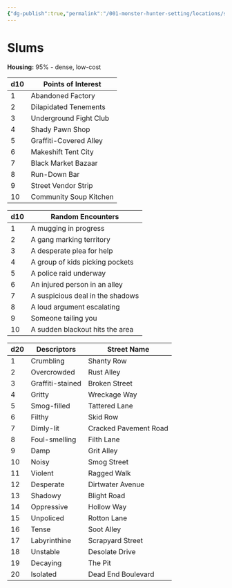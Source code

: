 ```yaml
---
{"dg-publish":true,"permalink":"/001-monster-hunter-setting/locations/slums/"}
---
```


# Slums

**Housing:** 95% - dense, low-cost

|d10|Points of Interest|
|---|---|
|1|Abandoned Factory|
|2|Dilapidated Tenements|
|3|Underground Fight Club|
|4|Shady Pawn Shop|
|5|Graffiti-Covered Alley|
|6|Makeshift Tent City|
|7|Black Market Bazaar|
|8|Run-Down Bar|
|9|Street Vendor Strip|
|10|Community Soup Kitchen|

|d10|Random Encounters|
|---|---|
|1|A mugging in progress|
|2|A gang marking territory|
|3|A desperate plea for help|
|4|A group of kids picking pockets|
|5|A police raid underway|
|6|An injured person in an alley|
|7|A suspicious deal in the shadows|
|8|A loud argument escalating|
|9|Someone tailing you|
|10|A sudden blackout hits the area|

| d20 | Descriptors      | Street Name           |
| --- | ---------------- | --------------------- |
| 1   | Crumbling        | Shanty Row            |
| 2   | Overcrowded      | Rust Alley            |
| 3   | Graffiti-stained | Broken Street         |
| 4   | Gritty           | Wreckage Way          |
| 5   | Smog-filled      | Tattered Lane         |
| 6   | Filthy           | Skid Row              |
| 7   | Dimly-lit        | Cracked Pavement Road |
| 8   | Foul-smelling    | Filth Lane            |
| 9   | Damp             | Grit Alley            |
| 10  | Noisy            | Smog Street           |
| 11  | Violent          | Ragged Walk           |
| 12  | Desperate        | Dirtwater Avenue      |
| 13  | Shadowy          | Blight Road           |
| 14  | Oppressive       | Hollow Way            |
| 15  | Unpoliced        | Rotton Lane           |
| 16  | Tense            | Soot Alley            |
| 17  | Labyrinthine     | Scrapyard Street      |
| 18  | Unstable         | Desolate Drive        |
| 19  | Decaying         | The Pit               |
| 20  | Isolated         | Dead End Boulevard    |

